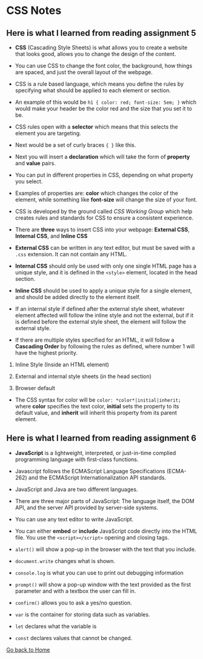 # CSS Notes

## Here is what I learned from reading assignment 5

* **CSS** (Cascading Style Sheets) is what allows you to create a website that looks good, allows you to change the design of the content.

* You can use CSS to change the font color, the background, how things are spaced, and just the overall layout of the webpage.

* CSS is a rule based language, which means you define the rules by specifying what should be applied to each element or section.

* An example of this would be `h1 { color: red; font-size: 5em; }` which would make your header be the color red and the size that you set it to be.

* CSS rules open with a **selector** which means that this selects the element you are targeting.

* Next would be a set of curly braces `{ }` like this.

* Next you will insert a **declaration** which will take the form of **property** and **value** pairs.

* You can put in different properties in CSS, depending on what property you select.

* Examples of properties are: **color** which changes the color of the element, while something like **font-size** will change the size of your font.

* CSS is developed by the ground called *CSS Working Group* which help creates rules and standards for CSS to ensure a consistent experience.

* There are **three** ways to insert CSS into your webpage: **External CSS**, **Internal CSS**, and **Inline CSS**

* **External CSS** can be written in any text editor, but must be saved with a `.css` extension. It can not contain any HTML.

* **Internal CSS** should only be used with only one single HTML page has a unique style, and it is defined in the `<style>` element, located in the head section.

* **Inline CSS** should be used to apply a unique style for a single element, and should be added directly to the element itself.

* If an internal style if defined after the external style sheet, whatever element affected will follow the inline style and not the external, but if it is defined before the external style sheet, the element will follow the external style.

* If there are multiple styles specified for an HTML, it will follow a **Cascading Order** by following the rules as defined, where number 1 will have the highest priority.

1. Inline Style (Inside an HTML element)

2. External and internal style sheets (in the head section)

3. Browser default

* The CSS syntax for color will be `color: *color*|initial|inherit;` where **color** specifies the text color, **initial** sets the property to its default value, and **inherit** will inherit this property from its parent element.

## Here is what I learned from reading assignment 6

* **JavaScript** is a lightweight, interpreted, or just-in-time complied programming language with first-class functions.

* Javascript follows the ECMAScript Language Specifications (ECMA-262) and the ECMAScript Internationalization API standards.

* JavaScript and Java are two different languages.

* There are three major parts of JavaScript: The language itself, the DOM API, and the server API provided by server-side systems.

* You can use any text editor to write JavaScript.

* You can either **embed** or **include** JavaScript code directly into the HTML file. You use the `<script></script>` opening and closing tags.

* `alert()` will show a pop-up in the browser with the text that you include.

* `document.write` changes what is shown.

* `console.log` is what you can use to print out debugging information

* `prompt()` will show a pop-up window with the text provided as the first parameter and with a textbox the user can fill in.

* `confirm()` allows you to ask a yes/no question.

* `var` is the container for storing data such as variables.

* `let` declares what the variable is

* `const` declares values that cannot be changed.

[Go back to Home](../README.md)